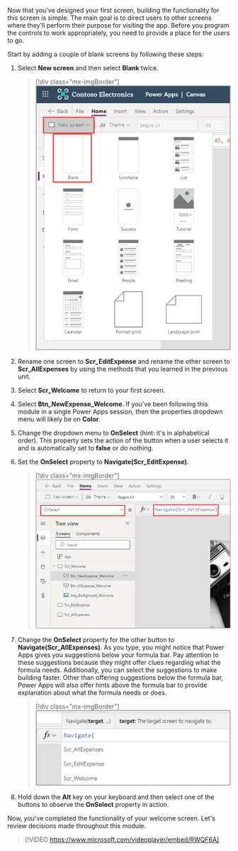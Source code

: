 Now that you've designed your first screen, building the functionality for this screen is simple. The main goal is to direct users to other screens where they'll perform their purpose for visiting the app. Before you program the controls to work appropriately, you need to provide a place for the users to go. 

Start by adding a couple of blank screens by following these steps:

1. Select **New screen** and then select **Blank** twice.

   > [!div class="mx-imgBorder"]
   > [![Screenshot of the Home view in Power Apps, showing the New screen menu expanded and Blank selected.](../media/new.png)](../media/new.png#lightbox)

1. Rename one screen to **Scr_EditExpense** and rename the other screen to **Scr_AllExpenses** by using the methods that you learned in the previous unit.

1. Select **Scr_Welcome** to return to your first screen.

1. Select **Btn_NewExpense_Welcome**. If you've been following this module in a single Power Apps session, then the properties dropdown menu will likely be on **Color**.

1. Change the dropdown menu to **OnSelect** (hint: it's in alphabetical order). This property sets the action of the button when a user selects it and is automatically set to **false** or do nothing.

1. Set the **OnSelect** property to **Navigate(Scr_EditExpense)**.

   > [!div class="mx-imgBorder"]
   > [![Screenshot of Power Apps property dropdown menu set to OnSelect and the corresponding formula set to Navigate(Scr_EditExpense).](../media/on-select.png)](../media/on-select.png#lightbox)

1. Change the **OnSelect** property for the other button to **Navigate(Scr_AllExpenses)**. As you type, you might notice that Power Apps gives you suggestions below your formula bar. Pay attention to these suggestions because they might offer clues regarding what the formula needs. Additionally, you can select the suggestions to make building faster. Other than offering suggestions below the formula bar, Power Apps will also offer hints above the formula bar to provide explanation about what the formula needs or does.

   > [!div class="mx-imgBorder"]
   > [![Screenshot of the Navigate formula, showing suggestions after you type Navigate(.](../media/navigate.png)](../media/navigate.png#lightbox)

1. Hold down the **Alt** key on your keyboard and then select one of the buttons to observe the **OnSelect** property in action.

Now, you've completed the functionality of your welcome screen. Let's review decisions made throughout this module.

> [!VIDEO https://www.microsoft.com/videoplayer/embed/RWQF6A]

